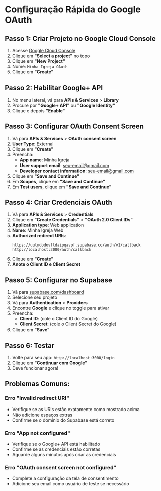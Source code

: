 # Configuração Rápida do Google OAuth

## Passo 1: Criar Projeto no Google Cloud Console

1. Acesse [Google Cloud Console](https://console.cloud.google.com/)
2. Clique em **"Select a project"** no topo
3. Clique em **"New Project"**
4. Nome: `Minha Igreja OAuth`
5. Clique em **"Create"**

## Passo 2: Habilitar Google+ API

1. No menu lateral, vá para **APIs & Services** > **Library**
2. Procure por **"Google+ API"** ou **"Google Identity"**
3. Clique e depois **"Enable"**

## Passo 3: Configurar OAuth Consent Screen

1. Vá para **APIs & Services** > **OAuth consent screen**
2. **User Type**: External
3. Clique em **"Create"**
4. Preencha:
   - **App name**: Minha Igreja
   - **User support email**: seu-email@gmail.com
   - **Developer contact information**: seu-email@gmail.com
5. Clique em **"Save and Continue"**
6. Em **Scopes**, clique em **"Save and Continue"**
7. Em **Test users**, clique em **"Save and Continue"**

## Passo 4: Criar Credenciais OAuth

1. Vá para **APIs & Services** > **Credentials**
2. Clique em **"Create Credentials"** > **"OAuth 2.0 Client IDs"**
3. **Application type**: Web application
4. **Name**: Minha Igreja Web
5. **Authorized redirect URIs**:
   ```
   https://uutmdodovftdaipqavpf.supabase.co/auth/v1/callback
   http://localhost:3000/auth/callback
   ```
6. Clique em **"Create"**
7. **Anote o Client ID e Client Secret**

## Passo 5: Configurar no Supabase

1. Vá para [supabase.com/dashboard](https://supabase.com/dashboard)
2. Selecione seu projeto
3. Vá para **Authentication** > **Providers**
4. Encontre **Google** e clique no toggle para ativar
5. Preencha:
   - **Client ID**: (cole o Client ID do Google)
   - **Client Secret**: (cole o Client Secret do Google)
6. Clique em **"Save"**

## Passo 6: Testar

1. Volte para seu app: `http://localhost:3000/login`
2. Clique em **"Continuar com Google"**
3. Deve funcionar agora!

## Problemas Comuns:

### Erro "Invalid redirect URI"
- Verifique se as URIs estão exatamente como mostrado acima
- Não adicione espaços extras
- Confirme se o domínio do Supabase está correto

### Erro "App not configured"
- Verifique se o Google+ API está habilitado
- Confirme se as credenciais estão corretas
- Aguarde alguns minutos após criar as credenciais

### Erro "OAuth consent screen not configured"
- Complete a configuração da tela de consentimento
- Adicione seu email como usuário de teste se necessário 